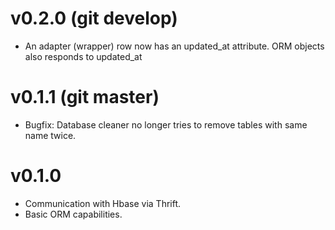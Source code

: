 # v0.2.0 (git develop)

- An adapter (wrapper) row now has an updated_at attribute. ORM objects also responds to updated_at



# v0.1.1 (git master)

- Bugfix: Database cleaner no longer tries to remove tables with same name twice.



# v0.1.0

- Communication with Hbase via Thrift.
- Basic ORM capabilities.
